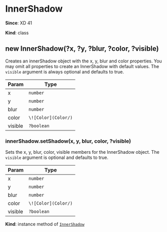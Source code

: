 # InnerShadow

**Since**: XD 41

**Kind**: class

## new InnerShadow(?x, ?y, ?blur, ?color, ?visible)

Creates an innerShadow object with the x, y, blur and color properties. You may omit all properties to create an InnerShadow with default values. The `visible` argument is always optional and defaults to true.

| Param   | Type                |
| ------- | ------------------- |
| x       | `number`            |
| y       | `number`            |
| blur    | `number`            |
| color   | `\![Color](Color/)` |
| visible | `?boolean`          |

### innerShadow.setShadow(x, y, blur, color, ?visible)

Sets the x, y, blur, color, visible members for the InnerShadow object. The `visible` argument is optional and defaults to true.

| Param   | Type                |
| ------- | ------------------- |
| x       | `number`            |
| y       | `number`            |
| blur    | `number`            |
| color   | `\![Color](Color/)` |
| visible | `?boolean`          |

**Kind**: instance method of [`InnerShadow`](#InnerShadow)
